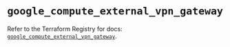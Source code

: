 # `google_compute_external_vpn_gateway`

Refer to the Terraform Registry for docs: [`google_compute_external_vpn_gateway`](https://registry.terraform.io/providers/drfaust92/google/4.16.4/docs/resources/compute_external_vpn_gateway).
